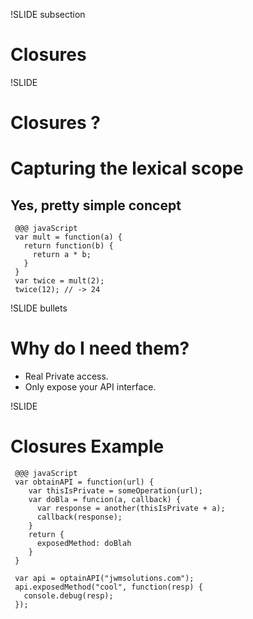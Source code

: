 !SLIDE subsection

# Closures #

!SLIDE

# Closures ? #

# Capturing the lexical scope #
## Yes, pretty simple concept ##

     @@@ javaScript
     var mult = function(a) {
       return function(b) {
         return a * b;
       }
     }
     var twice = mult(2);
     twice(12); // -> 24

!SLIDE bullets

# Why do I need them? #

* Real Private access.
* Only expose your API interface.

!SLIDE

# Closures Example  #

     @@@ javaScript
     var obtainAPI = function(url) {
        var thisIsPrivate = someOperation(url);
        var doBla = funcion(a, callback) {
          var response = another(thisIsPrivate + a);
          callback(response);
        }
        return {
          exposedMethod: doBlah
        }
     }

     var api = optainAPI("jwmsolutions.com");
     api.exposedMethod("cool", function(resp) {
       console.debug(resp);
     });

